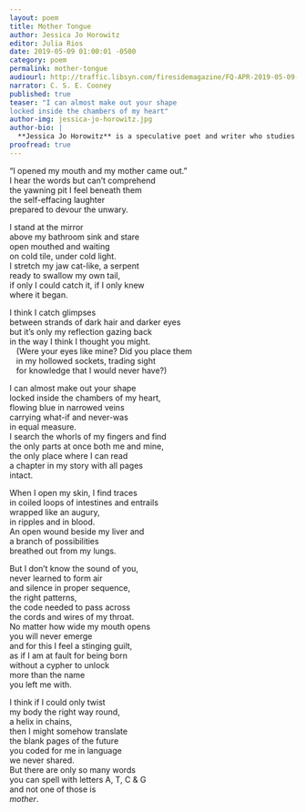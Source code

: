 ```yaml
---
layout: poem
title: Mother Tongue
author: Jessica Jo Horowitz
editor: Julia Rios
date: 2019-05-09 01:00:01 -0500
category: poem
permalink: mother-tongue
audiourl: http://traffic.libsyn.com/firesidemagazine/FQ-APR-2019-05-09-mother-tongue.mp3
narrator: C. S. E. Cooney
published: true
teaser: "I can almost make out your shape
locked inside the chambers of my heart"
author-img: jessica-jo-horowitz.jpg
author-bio: |
  **Jessica Jo Horowitz** is a speculative poet and writer who studies fencing and circus arts in the time between. Other works published or forthcoming in _Twisted Moon_, _Apparition Lit_, _Star*Line_, _Grievous Angel_, and others. Born in Korea, she now lives in New England, where she balances her aversion to cold with the inability to live anywhere without snow. Tweets at [@transientj](https://www.twitter.com/transientj).
proofread: true
---
```


“I opened my mouth and my mother came out.”<br/>
I hear the words but can’t comprehend<br/>
the yawning pit I feel beneath them<br/>
the self-effacing laughter<br/>
prepared to devour the unwary.

I stand at the mirror<br/>
above my bathroom sink and stare<br/>
open mouthed and waiting<br/>
on cold tile, under cold light.<br/>
I stretch my jaw cat-like, a serpent<br/>
ready to swallow my own tail,<br/>
if only I could catch it, if I only knew<br/>
where it began.

I think I catch glimpses<br/>
between strands of dark hair and darker eyes<br/>
but it’s only my reflection gazing back<br/>
in the way I think I thought you might.<br/>
&nbsp;&nbsp;&nbsp;(Were your eyes like mine? Did you place them<br/>
&nbsp;&nbsp;&nbsp;in my hollowed sockets, trading sight<br/>
&nbsp;&nbsp;&nbsp;for knowledge that I would never have?)

I can almost make out your shape<br/>
locked inside the chambers of my heart,<br/>
flowing blue in narrowed veins<br/>
carrying what-if and never-was<br/>
in equal measure.<br/>
I search the whorls of my fingers and find<br/>
the only parts at once both me and mine,<br/>
the only place where I can read<br/>
a chapter in my story with all pages<br/>
intact.

When I open my skin, I find traces<br/>
in coiled loops of intestines and entrails<br/>
wrapped like an augury,<br/>
in ripples and in blood.<br/>
An open wound beside my liver and<br/>
a branch of possibilities<br/>
breathed out from my lungs.

But I don’t know the sound of you,<br/>
never learned to form air<br/>
and silence in proper sequence,<br/>
the right patterns,<br/>
the code needed to pass across<br/>
the cords and wires of my throat.<br/>
No matter how wide my mouth opens<br/>
you will never emerge<br/>
and for this I feel a stinging guilt,<br/>
as if I am at fault for being born<br/>
without a cypher to unlock<br/>
more than the name<br/>
you left me with.

I think if I could only twist<br/>
my body the right way round,<br/>
a helix in chains,<br/>
then I might somehow translate<br/>
the blank pages of the future<br/>
you coded for me in language<br/>
we never shared.<br/>
But there are only so many words<br/>
you can spell with letters A, T, C & G<br/>
and not one of those is<br/>
_mother_.
